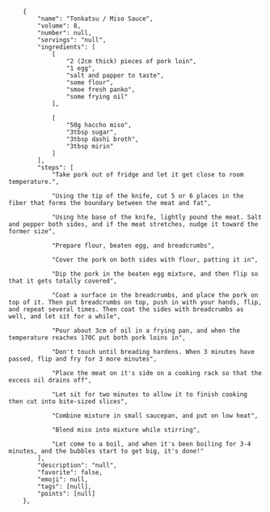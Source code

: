         {
            "name": "Tonkatsu / Miso Sauce",
            "volume": 8,
            "number": null,
            "servings": "null",
            "ingredients": [
                [
                    "2 (2cm thick) pieces of pork loin",
                    "1 egg",
                    "salt and papper to taste",
                    "some flour",
                    "smoe fresh panko",
                    "some frying oil"
                ],

                [
                    "50g haccho miso",
                    "3tbsp sugar",
                    "3tbsp dashi broth",
                    "3tbsp mirin"
                ]
            ],
            "steps": [
                "Take pork out of fridge and let it get close to room temperature.",

                "Using the tip of the knife, cut 5 or 6 places in the fiber that forms the boundary between the meat and fat",

                "Using hte base of the knife, lightly pound the meat. Salt and pepper both sides, and if the meat stretches, nudge it toward the former size",

                "Prepare flour, beaten egg, and breadcrumbs",

                "Cover the pork on both sides with flour, patting it in",

                "Dip the pork in the beaten egg mixture, and then flip so that it gets totally covered",

                "Coat a surface in the breadcrumbs, and place the pork on top of it. Then put breadcrumbs on top, push in with your hands, flip, and repeat several times. Then coat the sides with breadcrumbs as well, and let sit for a while",

                "Pour about 3cm of oil in a frying pan, and when the temperature reaches 170C put both pork loins in",

                "Don't touch until breading hardens. When 3 minutes have passed, flip and fry for 3 more minutes",

                "Place the meat on it's side on a cooking rack so that the excess oil drains off",

                "Let sit for two minutes to allow it to finish cooking then cut into bite-sized slices",

                "Combine mixture in small saucepan, and put on low heat",

                "Blend miso into mixture while stirring",

                "Let come to a boil, and when it's been boiling for 3-4 minutes, and the bubbles start to get big, it's done!"
            ],
            "description": "null",
            "favorite": false,
            "emoji": null,
            "tags": [null],
            "points": [null]
        },
